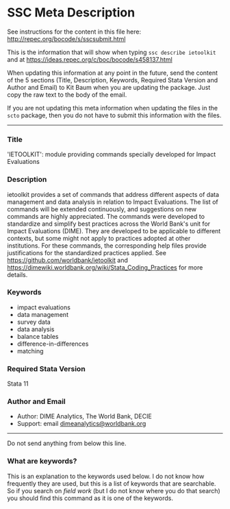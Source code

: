 # SSC Meta Description
See instructions for the content in this file here: http://repec.org/bocode/s/sscsubmit.html

This is the information that will show when typing `ssc describe ietoolkit` and at https://ideas.repec.org/c/boc/bocode/s458137.html

When updating this information at any point in the future, send the content of the 5 sections (Title, Description, Keywords, Required Stata Version and Author and Email) to Kit Baum when you are updating the package. Just copy the raw text to the body of the email.

If you are not updating this meta information when updating the files in the `scto` package, then you do not have to submit this information with the files.

***

### Title
'IETOOLKIT': module providing commands specially developed for Impact Evaluations

### Description

ietoolkit provides a set of commands that address different aspects of data management and data analysis in relation to Impact Evaluations. The list of commands will be extended continuously, and suggestions on new commands are highly appreciated. The commands were developed to standardize and simplify best practices across the World Bank's unit for Impact Evaluations (DIME). They are developed to be applicable to different contexts, but some might not apply to practices adopted at other institutions. For these commands, the corresponding help files provide justifications for the standardized practices applied. See https://github.com/worldbank/ietoolkit and https://dimewiki.worldbank.org/wiki/Stata_Coding_Practices for more details.


### Keywords
* impact evaluations
* data management
* survey data
* data analysis
* balance tables
* difference-in-differences
* matching

### Required Stata Version      
Stata 11

### Author and Email
* Author: DIME Analytics, The World Bank, DECIE
* Support: email  dimeanalytics@worldbank.org


***
Do not send anything from below this line.

### What are keywords?
This is an explanation to the keywords used below. I do not know how frequently they are used, but this is a list of keywords that are searchable. So if you search on _field work_ (but I do not know where you do that search) you should find this command as it is one of the keywords.
